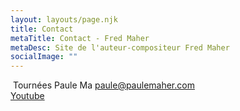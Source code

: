 ```yaml
---
layout: layouts/page.njk
title: Contact
metaTitle: Contact - Fred Maher
metaDesc: Site de l'auteur-compositeur Fred Maher
socialImage: ""
---
```

&nbsp;Tournées Paule Ma
[paule@paulemaher.com](mailto:paule@paulemaher.com)  
[Youtube](https://www.youtube.com/channel/UCa6Mu7rVQ7BOkmsXrAFZRXQ/videos)  